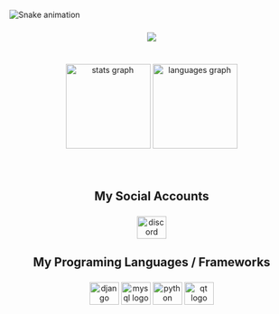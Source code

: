 <br clear="both">

<img src="https://raw.githubusercontent.com/HYPER-E/HYPER-E/blob/output/snake.svg" alt="Snake animation" />

###

<div align="center">
  <img src="https://profile-counter.glitch.me/HYPER-E/count.svg?"  />
</div>

###

<br clear="both">

<div align="center">
  <img src="https://github-readme-stats.vercel.app/api?hide_title=false&hide_rank=false&show_icons=true&include_all_commits=true&count_private=true&disable_animations=false&theme=dark&locale=en&hide_border=true&custom_title=My Github Stats&username=HYPER-E" height="150" alt="stats graph"  />
  <img src="https://github-readme-stats.vercel.app/api/top-langs?locale=en&hide_title=false&layout=default &card_width=320&langs_count=5&theme=dark&hide_border=true&username=HYPER-E" height="150" alt="languages graph"  />
</div>

###

<br clear="both">

<h2 align="center">My Social Accounts</h2>

###

<div align="center">
  <a href="https://discord.com/channels/@me/1072249047689207952" target="_blank">
    <img src="https://raw.githubusercontent.com/maurodesouza/profile-readme-generator/master/src/assets/icons/social/discord/default.svg" width="52" height="40" alt="discord logo"  />
  </a>
</div>

###

<h2 align="center">My Programing Languages / Frameworks</h2>

###

<div align="center">
  <img src="https://cdn.jsdelivr.net/gh/devicons/devicon/icons/django/django-plain.svg" height="40" width="52" alt="django logo"  />
  <img src="https://cdn.jsdelivr.net/gh/devicons/devicon/icons/mysql/mysql-original.svg" height="40" width="52" alt="mysql logo"  />
  <img src="https://cdn.jsdelivr.net/gh/devicons/devicon/icons/python/python-original.svg" height="40" width="52" alt="python logo"  />
  <img src="https://cdn.jsdelivr.net/gh/devicons/devicon/icons/qt/qt-original.svg" height="40" width="52" alt="qt logo"  />
</div>

###
